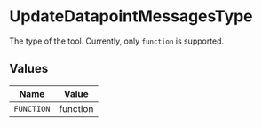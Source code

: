 # UpdateDatapointMessagesType

The type of the tool. Currently, only `function` is supported.


## Values

| Name       | Value      |
| ---------- | ---------- |
| `FUNCTION` | function   |